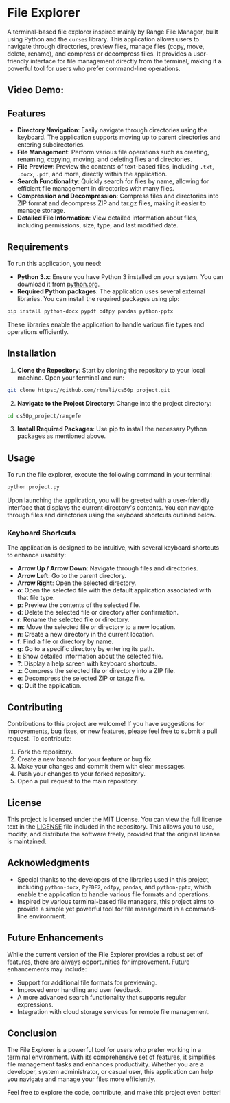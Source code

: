 # File Explorer

A terminal-based file explorer inspired mainly by Range File Manager, built using Python and the `curses` library. This application allows users to navigate through directories, preview files, manage files (copy, move, delete, rename), and compress or decompress files. It provides a user-friendly interface for file management directly from the terminal, making it a powerful tool for users who prefer command-line operations.

## Video Demo:  <URL HERE>

## Features

- **Directory Navigation**: Easily navigate through directories using the keyboard. The application supports moving up to parent directories and entering subdirectories.
- **File Management**: Perform various file operations such as creating, renaming, copying, moving, and deleting files and directories.
- **File Preview**: Preview the contents of text-based files, including `.txt`, `.docx`, `.pdf`, and more, directly within the application.
- **Search Functionality**: Quickly search for files by name, allowing for efficient file management in directories with many files.
- **Compression and Decompression**: Compress files and directories into ZIP format and decompress ZIP and tar.gz files, making it easier to manage storage.
- **Detailed File Information**: View detailed information about files, including permissions, size, type, and last modified date.

## Requirements

To run this application, you need:

- **Python 3.x**: Ensure you have Python 3 installed on your system. You can download it from [python.org](https://www.python.org/downloads/).
- **Required Python packages**: The application uses several external libraries. You can install the required packages using pip:

```bash
pip install python-docx pypdf odfpy pandas python-pptx
```

These libraries enable the application to handle various file types and operations efficiently.

## Installation

1. **Clone the Repository**: Start by cloning the repository to your local machine. Open your terminal and run:

```bash
git clone https://github.com/rtmali/cs50p_project.git
```

2. **Navigate to the Project Directory**: Change into the project directory:

```bash
cd cs50p_project/rangefe
```

3. **Install Required Packages**: Use pip to install the necessary Python packages as mentioned above.

## Usage

To run the file explorer, execute the following command in your terminal:

```bash
python project.py
```

Upon launching the application, you will be greeted with a user-friendly interface that displays the current directory's contents. You can navigate through files and directories using the keyboard shortcuts outlined below.

### Keyboard Shortcuts

The application is designed to be intuitive, with several keyboard shortcuts to enhance usability:

- **Arrow Up / Arrow Down**: Navigate through files and directories.
- **Arrow Left**: Go to the parent directory.
- **Arrow Right**: Open the selected directory.
- **o**: Open the selected file with the default application associated with that file type.
- **p**: Preview the contents of the selected file.
- **d**: Delete the selected file or directory after confirmation.
- **r**: Rename the selected file or directory.
- **m**: Move the selected file or directory to a new location.
- **n**: Create a new directory in the current location.
- **f**: Find a file or directory by name.
- **g**: Go to a specific directory by entering its path.
- **i**: Show detailed information about the selected file.
- **?**: Display a help screen with keyboard shortcuts.
- **z**: Compress the selected file or directory into a ZIP file.
- **e**: Decompress the selected ZIP or tar.gz file.
- **q**: Quit the application.

## Contributing

Contributions to this project are welcome! If you have suggestions for improvements, bug fixes, or new features, please feel free to submit a pull request. To contribute:

1. Fork the repository.
2. Create a new branch for your feature or bug fix.
3. Make your changes and commit them with clear messages.
4. Push your changes to your forked repository.
5. Open a pull request to the main repository.

## License

This project is licensed under the MIT License. You can view the full license text in the [LICENSE](LICENSE) file included in the repository. This allows you to use, modify, and distribute the software freely, provided that the original license is maintained.

## Acknowledgments

- Special thanks to the developers of the libraries used in this project, including `python-docx`, `PyPDF2`, `odfpy`, `pandas`, and `python-pptx`, which enable the application to handle various file formats and operations.
- Inspired by various terminal-based file managers, this project aims to provide a simple yet powerful tool for file management in a command-line environment.

## Future Enhancements

While the current version of the File Explorer provides a robust set of features, there are always opportunities for improvement. Future enhancements may include:

- Support for additional file formats for previewing.
- Improved error handling and user feedback.
- A more advanced search functionality that supports regular expressions.
- Integration with cloud storage services for remote file management.

## Conclusion

The File Explorer is a powerful tool for users who prefer working in a terminal environment. With its comprehensive set of features, it simplifies file management tasks and enhances productivity. Whether you are a developer, system administrator, or casual user, this application can help you navigate and manage your files more efficiently.

Feel free to explore the code, contribute, and make this project even better!
